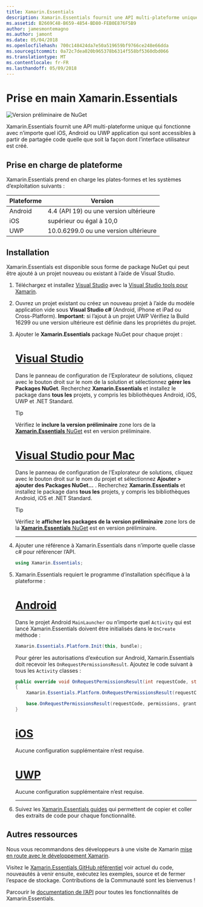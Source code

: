 ```yaml
---
title: Xamarin.Essentials
description: Xamarin.Essentials fournit une API multi-plateforme unique qui fonctionne avec n’importe quel iOS, Android ou UWP application qui sont accessibles à partir de partagée code quelle que soit la façon dont l’interface utilisateur est créé.
ms.assetid: B2669C48-B659-4854-BD80-FEB0E876F5B9
author: jamesmontemagno
ms.author: jamont
ms.date: 05/04/2018
ms.openlocfilehash: 700c148424da7e50a519659bf9766ce248e66dda
ms.sourcegitcommit: 0a72c7dea020b965378b6314f558bf5360dbd066
ms.translationtype: MT
ms.contentlocale: fr-FR
ms.lasthandoff: 05/09/2018
---
```

# <a name="get-started-with-xamarinessentials"></a>Prise en main Xamarin.Essentials

![Version préliminaire de NuGet](~/media/shared/pre-release.png)

Xamarin.Essentials fournit une API multi-plateforme unique qui fonctionne avec n’importe quel iOS, Android ou UWP application qui sont accessibles à partir de partagée code quelle que soit la façon dont l’interface utilisateur est créé.

## <a name="platform-support"></a>Prise en charge de plateforme

Xamarin.Essentials prend en charge les plates-formes et les systèmes d’exploitation suivants :

| Plateforme | Version |
| --- | --- |
| Android | 4.4 (API 19) ou une version ultérieure |
| iOS |supérieur ou égal à 10,0 |
| UWP | 10.0.6299.0 ou une version ultérieure |

## <a name="installation"></a>Installation

Xamarin.Essentials est disponible sous forme de package NuGet qui peut être ajouté à un projet nouveau ou existant à l’aide de Visual Studio.

1. Téléchargez et installez [Visual Studio](http://visualstudio.com) avec la [Visual Studio tools pour Xamarin](~/cross-platform/get-started/installation/index.md).

2. Ouvrez un projet existant ou créez un nouveau projet à l’aide du modèle application vide sous **Visual Studio c#** (Android, iPhone et iPad ou Cross-Platform). **Important**: si l’ajout à un projet UWP Vérifiez la Build 16299 ou une version ultérieure est définie dans les propriétés du projet.

3. Ajouter le **Xamarin.Essentials** package NuGet pour chaque projet :

    # <a name="visual-studiotabwindows"></a>[Visual Studio](#tab/windows)

    Dans le panneau de configuration de l’Explorateur de solutions, cliquez avec le bouton droit sur le nom de la solution et sélectionnez **gérer les Packages NuGet**. Recherchez **Xamarin.Essentials** et installez le package dans **tous les** projets, y compris les bibliothèques Android, iOS, UWP et .NET Standard.

    > [!TIP]
    > Vérifiez le **inclure la version préliminaire** zone lors de la [ **Xamarin.Essentials** NuGet](https://www.nuget.org/packages/Xamarin.Essentials) est en version préliminaire.

    # <a name="visual-studio-for-mactabmacos"></a>[Visual Studio pour Mac](#tab/macos)

    Dans le panneau de configuration de l’Explorateur de solutions, cliquez avec le bouton droit sur le nom du projet et sélectionnez **Ajouter > ajouter des Packages NuGet...** . Recherchez **Xamarin.Essentials** et installez le package dans **tous les** projets, y compris les bibliothèques Android, iOS et .NET Standard.

    > [!TIP]
    > Vérifiez le **afficher les packages de la version préliminaire** zone lors de la [ **Xamarin.Essentials** NuGet](https://www.nuget.org/packages/Xamarin.Essentials) est en version préliminaire.

    -----

4. Ajouter une référence à Xamarin.Essentials dans n’importe quelle classe c# pour référencer l’API.

    ```csharp
    using Xamarin.Essentials;
    ```

5. Xamarin.Essentials requiert le programme d’installation spécifique à la plateforme :

    # <a name="androidtabandroid"></a>[Android](#tab/android)

    Dans le projet Android `MainLauncher` ou n’importe quel `Activity` qui est lancé Xamarin.Essentials doivent être initialisés dans le `OnCreate` méthode :

    ```csharp
    Xamarin.Essentials.Platform.Init(this, bundle);
    ```

    Pour gérer les autorisations d’exécution sur Android, Xamarin.Essentials doit recevoir les `OnRequestPermissionsResult`. Ajoutez le code suivant à tous les `Activity` classes :

    ```csharp
    public override void OnRequestPermissionsResult(int requestCode, string[] permissions, [GeneratedEnum] Android.Content.PM.Permission[] grantResults)
    {
        Xamarin.Essentials.Platform.OnRequestPermissionsResult(requestCode, permissions, grantResults);

        base.OnRequestPermissionsResult(requestCode, permissions, grantResults);
    }
    ```

    # <a name="iostabios"></a>[iOS](#tab/ios)

    Aucune configuration supplémentaire n’est requise.

    # <a name="uwptabuwp"></a>[UWP](#tab/uwp)

    Aucune configuration supplémentaire n’est requise.

    -----

6. Suivez les [Xamarin.Essentials guides](index.md) qui permettent de copier et coller des extraits de code pour chaque fonctionnalité.

## <a name="other-resources"></a>Autres ressources

Nous vous recommandons des développeurs à une visite de Xamarin [mise en route avec le développement Xamarin](~/cross-platform/getting-started/index.md).

Visitez le [Xamarin.Essentials GitHub référentiel](http://github.com/xamarin/Essentials) voir actuel du code, nouveautés à venir ensuite, exécutez les exemples, source et de fermer l’espace de stockage. Contributions de la Communauté sont les bienvenus !

Parcourir le [documentation de l’API](xref:Xamarin.Essentials) pour toutes les fonctionnalités de Xamarin.Essentials.
